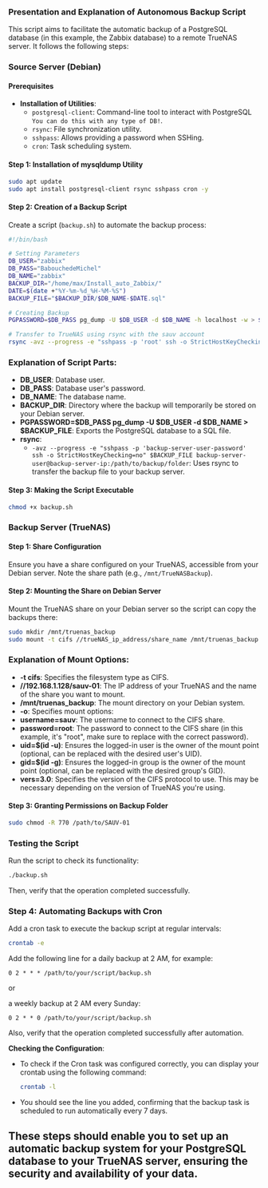 ### Presentation and Explanation of Autonomous Backup Script

This script aims to facilitate the automatic backup of a PostgreSQL database (in this example, the Zabbix database) to a remote TrueNAS server. It follows the following steps:

### Source Server (Debian)

#### Prerequisites
- **Installation of Utilities**:
  - `postgresql-client`: Command-line tool to interact with PostgreSQL `You can do this with any type of DB!`.
  - `rsync`: File synchronization utility.
  - `sshpass`: Allows providing a password when SSHing.
  - `cron`: Task scheduling system.

#### Step 1: Installation of mysqldump Utility
```bash
sudo apt update
sudo apt install postgresql-client rsync sshpass cron -y
```

#### Step 2: Creation of a Backup Script
Create a script (`backup.sh`) to automate the backup process:
```bash
#!/bin/bash

# Setting Parameters
DB_USER="zabbix"
DB_PASS="BabouchedeMichel"
DB_NAME="zabbix"
BACKUP_DIR="/home/max/Install_auto_Zabbix/"
DATE=$(date +"%Y-%m-%d_%H-%M-%S")
BACKUP_FILE="$BACKUP_DIR/$DB_NAME-$DATE.sql"

# Creating Backup
PGPASSWORD=$DB_PASS pg_dump -U $DB_USER -d $DB_NAME -h localhost -w > $BACKUP_FILE

# Transfer to TrueNAS using rsync with the sauv account
rsync -avz --progress -e "sshpass -p 'root' ssh -o StrictHostKeyChecking=no" $BACKUP_FILE sauv@192.168.1.128:/mnt/test/SAUV-01
```

### Explanation of Script Parts:

- **DB_USER**: Database user.
- **DB_PASS**: Database user's password.
- **DB_NAME**: The database name.
- **BACKUP_DIR**: Directory where the backup will temporarily be stored on your Debian server.
- **PGPASSWORD=$DB_PASS pg_dump -U $DB_USER -d $DB_NAME > $BACKUP_FILE**: Exports the PostgreSQL database to a SQL file.
- **rsync**:
  - `-avz --progress -e "sshpass -p 'backup-server-user-password' ssh -o StrictHostKeyChecking=no" $BACKUP_FILE backup-server-user@backup-server-ip:/path/to/backup/folder`: Uses rsync to transfer the backup file to your backup server.

#### Step 3: Making the Script Executable
```bash
chmod +x backup.sh
```

### Backup Server (TrueNAS)

#### Step 1: Share Configuration
Ensure you have a share configured on your TrueNAS, accessible from your Debian server. Note the share path (e.g., `/mnt/TrueNASBackup`).

#### Step 2: Mounting the Share on Debian Server
Mount the TrueNAS share on your Debian server so the script can copy the backups there:
```bash
sudo mkdir /mnt/truenas_backup
sudo mount -t cifs //trueNAS_ip_address/share_name /mnt/truenas_backup -o username=your_username,password=your_password,uid=$(id -u),gid=$(id -g),vers=3.0
```

### Explanation of Mount Options:
- **-t cifs**: Specifies the filesystem type as CIFS.
- **//192.168.1.128/sauv-01**: The IP address of your TrueNAS and the name of the share you want to mount.
- **/mnt/truenas_backup**: The mount directory on your Debian system.
- **-o**: Specifies mount options:
- **username=sauv**: The username to connect to the CIFS share.
- **password=root**: The password to connect to the CIFS share (in this example, it's "root", make sure to replace with the correct password).
- **uid=$(id -u)**: Ensures the logged-in user is the owner of the mount point (optional, can be replaced with the desired user's UID).
- **gid=$(id -g)**: Ensures the logged-in group is the owner of the mount point (optional, can be replaced with the desired group's GID).
- **vers=3.0**: Specifies the version of the CIFS protocol to use. This may be necessary depending on the version of TrueNAS you're using.

#### Step 3: Granting Permissions on Backup Folder
```bash
sudo chmod -R 770 /path/to/SAUV-01
```

### Testing the Script
Run the script to check its functionality:
```bash
./backup.sh
```
Then, verify that the operation completed successfully.

### Step 4: Automating Backups with Cron
Add a cron task to execute the backup script at regular intervals:
```bash
crontab -e
```
Add the following line for a daily backup at 2 AM, for example:
```
0 2 * * * /path/to/your/script/backup.sh
```
or

a weekly backup at 2 AM every Sunday:
```
0 2 * * 0 /path/to/your/script/backup.sh
```

Also, verify that the operation completed successfully after automation.

**Checking the Configuration**:
- To check if the Cron task was configured correctly, you can display your crontab using the following command:
  ```bash
  crontab -l
  ```

- You should see the line you added, confirming that the backup task is scheduled to run automatically every 7 days.

These steps should enable you to set up an automatic backup system for your PostgreSQL database to your TrueNAS server, ensuring the security and availability of your data.
----
